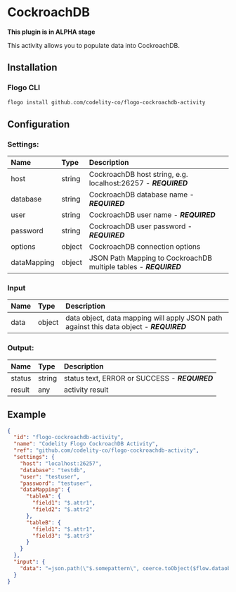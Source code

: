 <!--
title: CockroachDB
weight: 4705
-->
# CockroachDB

**This plugin is in ALPHA stage**

This activity allows you to populate data into CockroachDB.

## Installation

### Flogo CLI
```bash
flogo install github.com/codelity-co/flogo-cockroachdb-activity
```

## Configuration

### Settings:
  | Name                | Type   | Description
  | :---                | :---   | :---
  | host                | string | CockroachDB host string, e.g. localhost:26257 - ***REQUIRED***
  | database            | string | CockroachDB database name - ***REQUIRED***
  | user                | string | CockroachDB user name - ***REQUIRED***
  | password            | string | CockroachDB user password - ***REQUIRED***
  | options             | object | CockroachDB connection options
  | dataMapping         | object | JSON Path Mapping to CockroachDB multiple tables - ***REQUIRED*** 


### Input
  | Name                | Type   | Description
  | :---                | :---   | :---
  | data                | object | data object, data mapping will apply JSON path against this data object - ***REQUIRED***

### Output:
  | Name          | Type   | Description
  | :---          | :---   | :---
  | status        | string | status text, ERROR or SUCCESS - ***REQUIRED***
  | result        | any    | activity result


## Example

```json
{
  "id": "flogo-cockroachdb-activity",
  "name": "Codelity Flogo CockroachDB Activity",
  "ref": "github.com/codelity-co/flogo-cockroachdb-activity",
  "settings": {
    "host": "localhost:26257",
    "database": "testdb",
    "user": "testuser",
    "password": "testuser",
    "dataMapping": {
      "tableA": {
        "field1": "$.attr1",
        "field2": "$.attr2"
      },
      "tableB": {
        "field1": "$.attr1",
        "field3": "$.attr3"
      }
    }
  },
  "input": {
    "data": "=json.path(\"$.somepattern\", coerce.toObject($flow.dataobject))"
  }
}
```